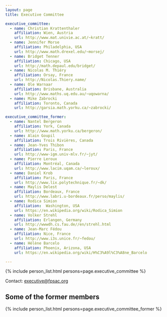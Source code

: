 ```yaml
---
layout: page
title: Executive Committee

executive_committee:
  - name: Christian Krattenthaler
    affiliation: Wien, Austria
    url: http://www.mat.univie.ac.at/~kratt/
  - name: Jennifer Morse
    affiliation: Philadelphia, USA
    url: http://www.math.drexel.edu/~morsej/
  - name: Bridget Tenner
    affiliation: Chicago, USA
    url: http://math.depaul.edu/bridget/
  - name: Nicolas M. Thiéry
    affiliation: Orsay, France
    url: http://Nicolas.Thiery.name/
  - name: Ole Warnaar
    affiliation: Brisbane, Australia
    url: http://www.maths.uq.edu.au/~uqowarna/
  - name: Mike Zabrocki
    affiliation: Toronto, Canada
    url: http://garsia.math.yorku.ca/~zabrocki/

executive_committee_former:
  - name: Nantel Bergeron
    affiliation: York, Canada
    url: http://www.math.yorku.ca/bergeron/
  - name: Alain Goupil
    affiliation: Trois Rivières, Canada
  - name: Jean-Yves Thibon
    affiliation: Paris, France
    url: http://www-igm.univ-mlv.fr/~jyt/
  - name: Pierre Leroux
    affiliation: Montréal, Canada
    url: http://www.lacim.uqam.ca/~leroux/
  - name: Daniel Krob
    affiliation: Paris, France
    url: http://www.lix.polytechnique.fr/~dk/
  - name: Maylis Delest
    affiliation: Bordeaux, France
    url: http://www.labri.u-bordeaux.fr/perso/maylis/
  - name: Rodica Simion
    affiliation:  Washington, USA
    url: https://en.wikipedia.org/wiki/Rodica_Simion
  - name: Volker Strehl
    affiliation: Erlangen, Germany
    url: http://wwwdh.cs.fau.de//en/strehl.html
  - name: Jean-Marc Fédou
    affiliation: Nice, France
    url: http://www.i3s.unice.fr/~fedou/
  - name: Hélène Barcelo
    affiliation: Phoenix, Arizona, USA
    url: https://en.wikipedia.org/wiki/H%C3%A9l%C3%A8ne_Barcelo

---
```


{% include person_list.html persons=page.executive_committee %}

Contact: executive@fpsac.org

## Some of the former members

{% include person_list.html persons=page.executive_committee_former %}
